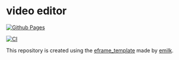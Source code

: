 # video editor

[![Github Pages](https://github.com/OreQr/video-editor/actions/workflows/pages.yml/badge.svg)](https://github.com/OreQr/video-editor/actions/workflows/pages.yml)

[![CI](https://github.com/OreQr/video-editor/actions/workflows/rust.yml/badge.svg)](https://github.com/OreQr/video-editor/actions/workflows/rust.yml)

This repository is created using the [eframe_template](https://github.com/emilk/eframe_template) made by [emilk](https://github.com/emilk).
